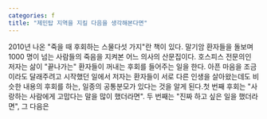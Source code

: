 ```yaml
---
categories: f
title: "제민탑 지역을 지킬 다음을 생각해본다면"
---
```

2010년 나온 "죽을 때 후회하는 스물다섯 가지"란 책이 있다. 말기암 환자들을 돌보며 1000 명이 넘는 사람들의 죽음을 지켜본 어느 의사의 산문집이다. 호스피스 전문의인 저자는 삶이 "끝나가는" 환자들이 꺼내는 후회를 들어주는 일을 한다. 아픈 마음을 조금이라도 달래주려고 시작했던 일에서 저자는 환자들이 서로 다른 인생을 살아왔는데도 비슷한 내용의 후회를 하는, 일종의 공통분모가 있다는 것을 알게 된다.첫 번째 후회는 "사랑하는 사람에게 고맙다는 말을 많이 했더라면". 두 번째는 "진짜 하고 싶은 일을 했더라면", 그 다음은